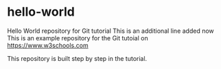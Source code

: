 # hello-world
Hello World repository for Git tutorial
This is an additional line added now
This is an example repository for the Git tutoial on https://www.w3schools.com

This repository is built step by step in the tutorial.

